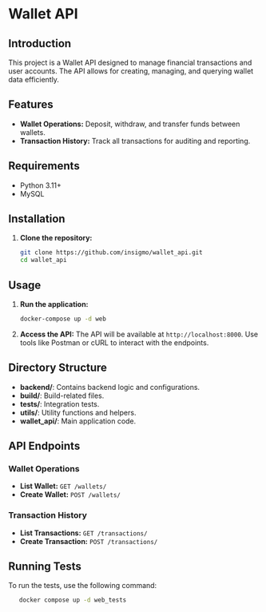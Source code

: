 # Wallet API

## Introduction

This project is a Wallet API designed to manage financial transactions and user accounts. 
The API allows for creating, managing, and querying wallet data efficiently.

## Features
- **Wallet Operations:** Deposit, withdraw, and transfer funds between wallets.
- **Transaction History:** Track all transactions for auditing and reporting.

## Requirements

- Python 3.11+
- MySQL

## Installation

1. **Clone the repository:**
   ```bash
   git clone https://github.com/insigmo/wallet_api.git
   cd wallet_api
   ```

## Usage

1. **Run the application:**
   ```bash
   docker-compose up -d web
   ```

2. **Access the API:**
   The API will be available at `http://localhost:8000`. Use tools like Postman or cURL to interact with the endpoints.

## Directory Structure

- **backend/**: Contains backend logic and configurations.
- **build/**: Build-related files.
- **tests/**: Integration tests.
- **utils/**: Utility functions and helpers.
- **wallet_api/**: Main application code.

## API Endpoints

### Wallet Operations

- **List Wallet:** `GET /wallets/`
- **Create Wallet:** `POST /wallets/`

### Transaction History
- **List Transactions:** `GET /transactions/`
- **Create Transaction:** `POST /transactions/`

## Running Tests

To run the tests, use the following command:
```bash
   docker compose up -d web_tests
```
